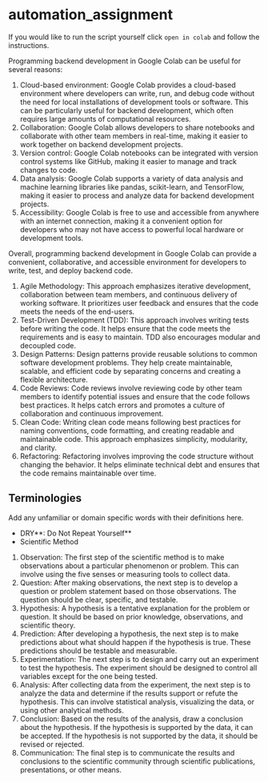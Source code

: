 # automation_assignment
If you would like to run the script yourself click ```open in colab``` and follow the instructions.

Programming backend development in Google Colab can be useful for several reasons:

1. Cloud-based environment: Google Colab provides a cloud-based environment where developers can write, run, and debug code without the need for local installations of development tools or software. This can be particularly useful for backend development, which often requires large amounts of computational resources.
2. Collaboration: Google Colab allows developers to share notebooks and collaborate with other team members in real-time, making it easier to work together on backend development projects.
3. Version control: Google Colab notebooks can be integrated with version control systems like GitHub, making it easier to manage and track changes to code.
4. Data analysis: Google Colab supports a variety of data analysis and machine learning libraries like pandas, scikit-learn, and TensorFlow, making it easier to process and analyze data for backend development projects.
5. Accessibility: Google Colab is free to use and accessible from anywhere with an internet connection, making it a convenient option for developers who may not have access to powerful local hardware or development tools.

Overall, programming backend development in Google Colab can provide a convenient, collaborative, and accessible environment for developers to write, test, and deploy backend code.

1. Agile Methodology: This approach emphasizes iterative development, collaboration between team members, and continuous delivery of working software. It prioritizes user feedback and ensures that the code meets the needs of the end-users.
2. Test-Driven Development (TDD): This approach involves writing tests before writing the code. It helps ensure that the code meets the requirements and is easy to maintain. TDD also encourages modular and decoupled code.
3. Design Patterns: Design patterns provide reusable solutions to common software development problems. They help create maintainable, scalable, and efficient code by separating concerns and creating a flexible architecture.
4. Code Reviews: Code reviews involve reviewing code by other team members to identify potential issues and ensure that the code follows best practices. It helps catch errors and promotes a culture of collaboration and continuous improvement.
5. Clean Code: Writing clean code means following best practices for naming conventions, code formatting, and creating readable and maintainable code. This approach emphasizes simplicity, modularity, and clarity.
6. Refactoring: Refactoring involves improving the code structure without changing the behavior. It helps eliminate technical debt and ensures that the code remains maintainable over time.

## Terminologies

Add any unfamiliar or domain specific words with their definitions here.

- DRY**: Do Not Repeat Yourself**
- Scientific Method
1. Observation: The first step of the scientific method is to make observations about a particular phenomenon or problem. This can involve using the five senses or measuring tools to collect data.
2. Question: After making observations, the next step is to develop a question or problem statement based on those observations. The question should be clear, specific, and testable.
3. Hypothesis: A hypothesis is a tentative explanation for the problem or question. It should be based on prior knowledge, observations, and scientific theory.
4. Prediction: After developing a hypothesis, the next step is to make predictions about what should happen if the hypothesis is true. These predictions should be testable and measurable.
5. Experimentation: The next step is to design and carry out an experiment to test the hypothesis. The experiment should be designed to control all variables except for the one being tested.
6. Analysis: After collecting data from the experiment, the next step is to analyze the data and determine if the results support or refute the hypothesis. This can involve statistical analysis, visualizing the data, or using other analytical methods.
7. Conclusion: Based on the results of the analysis, draw a conclusion about the hypothesis. If the hypothesis is supported by the data, it can be accepted. If the hypothesis is not supported by the data, it should be revised or rejected.
8. Communication: The final step is to communicate the results and conclusions to the scientific community through scientific publications, presentations, or other means.
